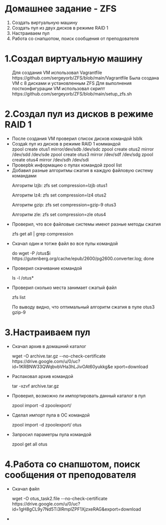 # Домашнее задание - ZFS
<ol>
  <li>Создать виртуальную машину</li>
  <li>Создать пул из двух дисков в режиме RAID 1</li>
  <li>Настраиваем пул</li>
  <li>Работа со снапшотом, поиск сообщения от преподователя</li>
</ol>


# 1.Создал виртуальную машину
<ul>
Для создания VM использовал Vagrantfile https://github.com/sergeyorb/ZFS/blob/main/Vagrantfile
  Была создана VM с 8 дисками и установленным ZFS
  Для выполнения постконфигурации VM использовал скрипт https://github.com/sergeyorb/ZFS/blob/main/setup_zfs.sh
</ul>

# 2.Создал пул из дисков в режиме RAID 1
<ul>
<li>После создания VM проверил список дисков командой lsblk</li> 
<li>Создаk пул из дисков в режиме RAID 1 коммандой</li> 
 zpool create otus1 mirror/dev/sdb /dev/sdc 
 zpool create otus2 mirror /dev/sdd /dev/sde
 zpool create otus3 mirror /dev/sdf /dev/sdg
 zpool create otus4 mirror /dev/sdh /dev/sdi 
 <li>Проверbk информацию о пулах командой zpool list</li>
 <li>Добавил разные алгоритмы сжатия в каждую файловую систему командами</li>
 <p>Алгоритм lzjb: zfs set compression=lzjb otus1
 <p>Алгоритм lz4: zfs set compression=lz4 otus2
 <p>Алгоритм gzip: zfs set compression=gzip-9 otus3
 <p>Алгоритм zle: zfs set compression=zle otus4
 <li>Проверил, что все файловые системы имеют разные методы сжатия</li>
 <p>zfs get all | grep compression
 <li>Скачал один и тотже файл во все пулы командой</li>
 <p> do wget -P /otus$i https://gutenberg.org/cache/epub/2600/pg2600.converter.log; done
 <li>Проверил скачивание командой</li>
 <p>ls -l /otus*
 <li>Проверил сколько места занимает сжатый файл</li>
 <p>zfs list
 <p>По выводу видно, что оптимальный алгоритм сжатия в пуле otus3 gzip-9  
 </ul>
 
 # 3.Настраиваем пул
<ul>
<li>Скачал архив в домашний каталог</li>
<p>wget -O archive.tar.gz --no-check-certificate https://drive.google.com/u/0/uc?id=1KRBNW33QWqbvbVHa3hLJivOAt60yukkg&e
xport=download  
<li>Распаковал архив командой</li>
<p>tar -xzvf archive.tar.gz   
<li>Проверил, возможно ли импортировать данный каталог в пул</li>
<p>zpool import -d zpoolexport/  
<li>Сделал импорт пула в ОС командой</li>
<p>zpool import -d zpoolexport/ otus  
<li>Запросил параметры пула командой</li>
<p>zpool get all otus    
</ul>

# 4.Работа со снапшотом, поиск сообщения от преподователя
<ul>
<li>Скачал файл</li>
<p>wget -O otus_task2.file --no-check-certificate https://drive.google.com/u/0/uc?id=1gH8gCL9y7Nd5Ti3IRmplZPF1XjzxeRAG&export=download

<li></li>  
</ul>
